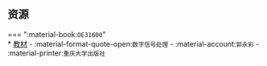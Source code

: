 ## 资源  
=== ":material-book:`OE31600`"  
    * [教材](https://api.mir6.com/api/lanzou?url=https://cqu-openlib.lanzout.com/i7ExP294z2ad&down=true) - :material-format-quote-open:`数字信号处理` - :material-account:`郭永彩` - :material-printer:`重庆大学出版社`  